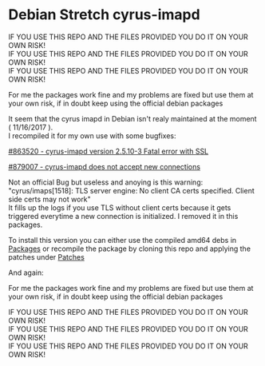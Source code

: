 # Debian Stretch cyrus-imapd

IF YOU USE THIS REPO AND THE FILES PROVIDED YOU DO IT ON YOUR OWN RISK!<br>
IF YOU USE THIS REPO AND THE FILES PROVIDED YOU DO IT ON YOUR OWN RISK!<br>
IF YOU USE THIS REPO AND THE FILES PROVIDED YOU DO IT ON YOUR OWN RISK!

For me the packages work fine and my problems are fixed but use them at your own risk, if in doubt keep using the official debian packages


It seem that the cyrus imapd in Debian isn't realy maintained at the moment ( 11/16/2017 ).<br>
I recompiled it for my own use with some bugfixes:

[#863520 - cyrus-imapd version 2.5.10-3 Fatal error with SSL](https://bugs.debian.org/cgi-bin/bugreport.cgi?bug=863520)

[#879007 - cyrus-imapd does not accept new connections](https://bugs.debian.org/cgi-bin/bugreport.cgi?bug=879007)

Not an official Bug but useless and anoying is this warning:<br>
"cyrus/imaps[1518]: TLS server engine: No client CA certs specified. Client side certs may not work"<br>
It fills up the logs if you use TLS without client certs because it gets triggered everytime a new connection is initialized.
I removed it in this packages. 

To install this version you can either use the compiled amd64 debs in [Packages](Packages/) or recompile the package by cloning this repo and applying the patches under [Patches](Patches/)

And again:

For me the packages work fine and my problems are fixed but use them at your own risk, if in doubt keep using the official debian packages

IF YOU USE THIS REPO AND THE FILES PROVIDED YOU DO IT ON YOUR OWN RISK!<br>
IF YOU USE THIS REPO AND THE FILES PROVIDED YOU DO IT ON YOUR OWN RISK!<br>
IF YOU USE THIS REPO AND THE FILES PROVIDED YOU DO IT ON YOUR OWN RISK!
